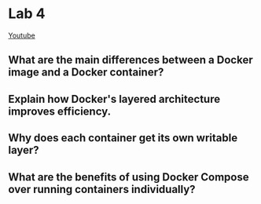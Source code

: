 # Lab 4

[Youtube](https://youtu.be/9-VKSEzFUEU)

## What are the main differences between a Docker image and a Docker container?


## Explain how Docker's layered architecture improves efficiency.


## Why does each container get its own writable layer?


## What are the benefits of using Docker Compose over running containers individually?